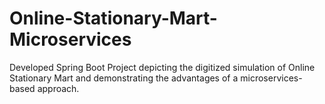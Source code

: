 # Online-Stationary-Mart-Microservices
Developed Spring Boot Project depicting the digitized simulation of Online Stationary Mart and demonstrating the advantages of a microservices-based approach.
